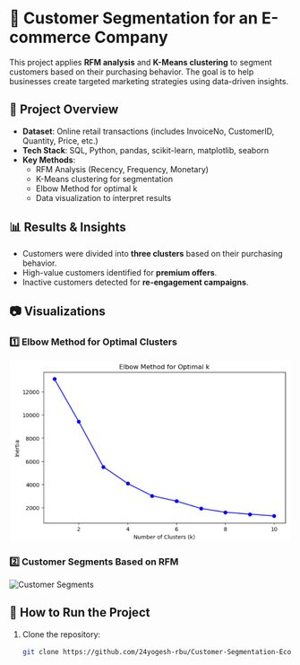 # 🛒 Customer Segmentation for an E-commerce Company

This project applies **RFM analysis** and **K-Means clustering** to segment customers based on their purchasing behavior. The goal is to help businesses create targeted marketing strategies using data-driven insights.

## 📌 Project Overview
- **Dataset**: Online retail transactions (includes InvoiceNo, CustomerID, Quantity, Price, etc.)
- **Tech Stack**: SQL, Python, pandas, scikit-learn, matplotlib, seaborn
- **Key Methods**: 
  - RFM Analysis (Recency, Frequency, Monetary)
  - K-Means clustering for segmentation
  - Elbow Method for optimal k
  - Data visualization to interpret results

## 📊 Results & Insights
- Customers were divided into **three clusters** based on their purchasing behavior.
- High-value customers identified for **premium offers**.
- Inactive customers detected for **re-engagement campaigns**.

## 📷 Visualizations
### **1️⃣ Elbow Method for Optimal Clusters**
![Elbow Method](https://github.com/27yogesh-rbu/Customer-Segmentation-Ecommerce/blob/main/Screenshot%202025-03-31%20141735.png?raw=true)

### **2️⃣ Customer Segments Based on RFM**
![Customer Segments](images/customer_segments.png)

## 🚀 How to Run the Project
1. Clone the repository:
   ```bash
   git clone https://github.com/24yogesh-rbu/Customer-Segmentation-Ecommerce.git


